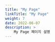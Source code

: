 ```yaml
---
title: "My Page"
linkTitle: "My Page"
weight: 7
date: 2022-06-07
description: >
    My Page 페이지 설명
---
```

